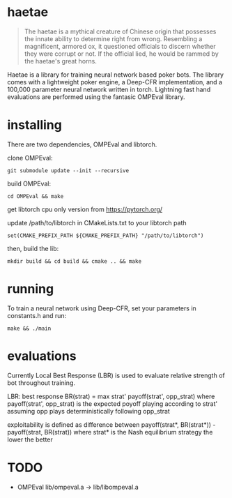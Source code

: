 # haetae

> The haetae is a mythical creature of Chinese origin that possesses the innate ability to determine right from wrong. Resembling a magnificent, armored ox, it questioned officials to discern whether they were corrupt or not. If the official lied, he would be rammed by the haetae's great horns. 

Haetae is a library for training neural network based poker bots. The library comes with a lightweight poker engine, a Deep-CFR implementation, and a 100,000 parameter neural network written in torch. Lightning fast hand evaluations are performed using the fantasic OMPEval library.   

# installing 

There are two dependencies, OMPEval and libtorch.

clone OMPEval:

```git submodule update --init --recursive```

build OMPEval:

```cd OMPEval && make```


get libtorch cpu only version from https://pytorch.org/

update /path/to/libtorch in CMakeLists.txt to your libtorch path

```set(CMAKE_PREFIX_PATH ${CMAKE_PREFIX_PATH} "/path/to/libtorch")```

then, build the lib:

```mkdir build && cd build && cmake .. && make```

# running

To train a neural network using Deep-CFR, set your parameters in constants.h and run:

```make && ./main```

# evaluations

Currently Local Best Response (LBR) is used to evaluate relative strength of bot throughout training. 

LBR:
best response BR(strat) = max strat' payoff(strat', opp_strat)
where payoff(strat', opp_strat) is the expected poyoff 
playing according to strat' assuming opp plays deterministically following opp_strat

exploitability is defined as difference between
payoff(strat*, BR(strat*)) - payoff(strat, BR(strat))
where strat* is the Nash equilibrium strategy
the lower the better

# TODO

- OMPEval lib/ompeval.a -> lib/libompeval.a



